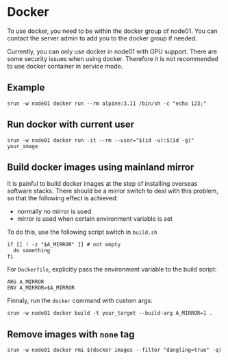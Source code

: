 # Docker
To use docker, you need to be within the docker group of node01. You can contact the server admin to add you to the docker group if needed.

Currently, you can only use docker in node01 with GPU support. There are some security issues when using docker. Therefore it is not recommended to use docker container in service mode.

## Example
```shell
srun -w node01 docker run --rm alpine:3.11 /bin/sh -c "echo 123;"
```
## Run docker with current user
```shell
srun -w node01 docker run -it --rm --user="$(id -u):$(id -g)" your_image
```

## Build docker images using mainland mirror
It is painful to build docker images at the step of installing overseas software stacks. There should be a mirror switch to deal with this problem, so that
the following effect is achieved:
* normally no mirror is used
* mirror is used when certain environment variable is set

To do this, use the following script switch in `build.sh`
```shell
if [[ ! -z "$A_MIRROR" ]] # not empty
  do something
fi
```

For `Dockerfile`, explicitly pass the environment variable to the build script:

```
ARG A_MIRROR
ENV A_MIRROR=$A_MIRROR
```

Finnaly, run the `docker` command with custom args:
```shell
srun -w node01 docker build -t your_target --build-arg A_MIRROR=1 .
```

## Remove images with `none` tag
```shell
srun -w node01 docker rmi $(docker images --filter "dangling=true" -q)
```
